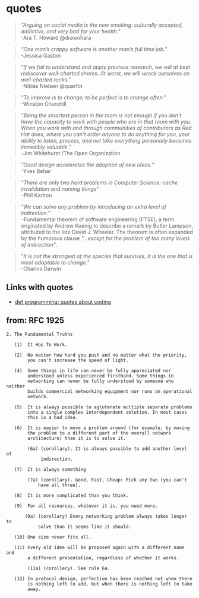 # quotes

> *"Arguing on social media is the new smoking: culturally accepted, addictive, and very bad for your health."* <br> -Ara T. Howard @drawohara

> *"One man’s crappy software is another man’s full time job.*" <br> -Jessica Gaston

> *"If we fail to understand and apply previous research, we will at best rediscover well-charted shores. At worst, we will wreck ourselves on well-charted rocks."* <br> -Niklas Nielsen @quarfot

> *"To improve is to change; to be perfect is to change often."* <br> -Winston Churchill

> *"Being the smartest person in the room is not enough if you don’t have the capacity to work with people who are in that room with you. When you work with and through communities of contributors as Red Hat does, where you can’t order anyone to do anything for you, your ability to listen, process, and not take everything personally becomes incredibly valuable."* <br> -Jim Whitehurst /The Open Organization


> *"Good design accelerates the adoption of new ideas."* <br> -Yves Behar

> *"There are only two hard problems in Computer Science: cache invalidation and naming things"* <br> -Phil Karlton

> *"We can solve any problem by introducing an extra level of indirection."* <br> -Fundamental theorem of software engineering (FTSE), a term originated by Andrew Koenig to describe a remark by Butler Lampson, attributed to the late David J. Wheeler. The theorem is often expanded by the humorous clause *"…except for the problem of too many levels of indirection"*.

> *"It is not the strongest of the species that survives, It is the one that is most adaptable to change."* <br> -Charles Darwin

## Links with quotes

 - [def programming: quotes about coding](http://www.defprogramming.com/)

## from: RFC 1925

>
```
2. The Fundamental Truths

   (1)  It Has To Work.

   (2)  No matter how hard you push and no matter what the priority,
        you can't increase the speed of light.

   (4)  Some things in life can never be fully appreciated nor
        understood unless experienced firsthand. Some things in
        networking can never be fully understood by someone who neither
        builds commercial networking equipment nor runs an operational
        network.

   (5)  It is always possible to aglutenate multiple separate problems
        into a single complex interdependent solution. In most cases
        this is a bad idea.

   (6)  It is easier to move a problem around (for example, by moving
        the problem to a different part of the overall network
        architecture) than it is to solve it.

        (6a) (corollary). It is always possible to add another level of
             indirection.

   (7)  It is always something

        (7a) (corollary). Good, Fast, Cheap: Pick any two (you can't
            have all three).

   (8)  It is more complicated than you think.

   (9)  For all resources, whatever it is, you need more.

       (9a) (corollary) Every networking problem always takes longer to
            solve than it seems like it should.

   (10) One size never fits all.

   (11) Every old idea will be proposed again with a different name and
        a different presentation, regardless of whether it works.

        (11a) (corollary). See rule 6a.

   (12) In protocol design, perfection has been reached not when there
        is nothing left to add, but when there is nothing left to take
        away.
```
